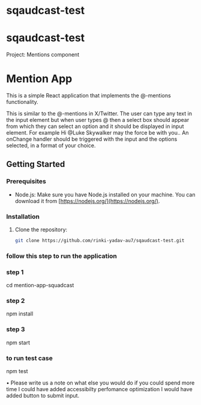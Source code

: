 # sqaudcast-test

# sqaudcast-test

Project: Mentions component

# Mention App

This is a simple React application that implements the @-mentions functionality.

This is similar to the @-mentions in X/Twitter. The user can type any text in
the input element but when user types @ then a select box should appear from which
they can select an option and it should be displayed in input element. For example Hi
@Luke Skywalker may the force be with you.. An onChange handler should be triggered
with the input and the options selected, in a format of your choice.

## Getting Started

### Prerequisites

- Node.js: Make sure you have Node.js installed on your machine. You can download it from [https://nodejs.org/](https://nodejs.org/).

### Installation

1. Clone the repository:

   ```bash
   git clone https://github.com/rinki-yadav-au7/sqaudcast-test.git

   ```

### follow this step to run the application

### step 1

cd mention-app-squadcast

### step 2

npm install

### step 3

npm start

### to run test case

npm test

• Please write us a note on what else you would do if you could spend more time
I could have added accessibilty
perfomance optimization
I would have added button to submit input.
